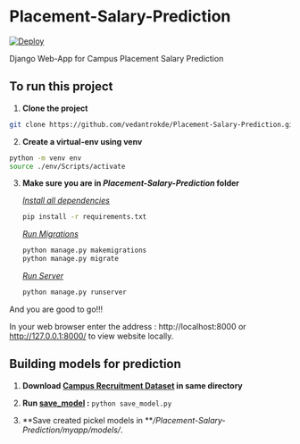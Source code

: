 # Placement-Salary-Prediction

[![Deploy](https://www.herokucdn.com/deploy/button.png)](https://heroku.com/deploy?template=https://github.com/vedantrokde/Placement-Salary-Prediction.git)

Django Web-App for Campus Placement Salary Prediction

## To run this project

1. **Clone the project**

```sh
git clone https://github.com/vedantrokde/Placement-Salary-Prediction.git
```

2.  **Create a virtual-env using venv**

```sh
python -m venv env
source ./env/Scripts/activate
```

3.  **Make sure you are in *Placement-Salary-Prediction* folder**

    *<ins>Install all dependencies</ins>*

    ```sh
    pip install -r requirements.txt
    ```

    *<ins>Run Migrations</ins>*

    ```sh
    python manage.py makemigrations
    python manage.py migrate
    ```

    *<ins>Run Server</ins>*

    ```sh
    python manage.py runserver 
    ```

And you are good to go!!!

In your web browser enter the address : http://localhost:8000 or http://127.0.0.1:8000/ to view website locally.

## Building models for prediction

1. **Download [Campus Recruitment Dataset](https://www.kaggle.com/benroshan/factors-affecting-campus-placement) in same directory**

2. **Run [save_model](https://github.com/vedantrokde/Placement-Salary-Prediction/save_model.py) :** `python save_model.py`

3. **Save created pickel models in ***/Placement-Salary-Prediction/myapp/models/*.

